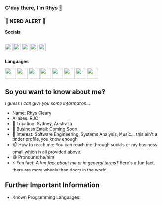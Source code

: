 <head>
  <link rel="stylesheet" href="https://cdn.jsdelivr.net/gh/devicons/devicon@v2.10.1/devicon.min.css">
</head>

### G'day there, I'm Rhys 👋

### :rotating_light: NERD ALERT :rotating_light:

**Socials**
<br /> <br />

<a href="youtube.com" target="_blank">
  <img align="left" width="24px" src="https://cdn.jsdelivr.net/gh/devicons/devicon/icons/twitter/twitter-original.svg" />
</a>

<a href="youtube.com" target="_blank">
  <img align="left" width="24px" src="https://cdn.jsdelivr.net/gh/devicons/devicon/icons/twitter/twitter-original.svg" />
</a>

<a href="youtube.com" target="_blank">
  <img align="left" width="24px" src="https://cdn.jsdelivr.net/gh/devicons/devicon/icons/twitter/twitter-original.svg" />
</a>

<a href="youtube.com" target="_blank">
  <img align="left" width="24px" src="https://cdn.jsdelivr.net/gh/devicons/devicon/icons/twitter/twitter-original.svg" />
</a>

<a href="youtube.com" target="_blank">
  <img align="left" width="24px" src="https://cdn.jsdelivr.net/gh/devicons/devicon/icons/twitter/twitter-original.svg" />
</a>


<br />
<br />

**Languages** 

<img align="left" width="35px" src="https://cdn.jsdelivr.net/gh/devicons/devicon/icons/python/python-original.svg" />

<img align="left" width="35px" src="https://cdn.jsdelivr.net/gh/devicons/devicon/icons/java/java-original.svg" />

<img align="left" width="35px" src="https://cdn.jsdelivr.net/gh/devicons/devicon/icons/html5/html5-original-wordmark.svg" />

<img align="left" width="35px" src="https://cdn.jsdelivr.net/gh/devicons/devicon/icons/javascript/javascript-original.svg" />

<img align="left" width="35px" src="https://cdn.jsdelivr.net/gh/devicons/devicon/icons/css3/css3-original.svg" />

<img align="left" width="35px" src="https://cdn.jsdelivr.net/gh/devicons/devicon/icons/mysql/mysql-original.svg" />

<img align="left" width="35px" src="https://cdn.jsdelivr.net/gh/devicons/devicon/icons/arduino/arduino-original.svg" />

<img align="left" width="35px" src="https://cdn.jsdelivr.net/gh/devicons/devicon/icons/dotnetcore/dotnetcore-original.svg" />

<br />
<br />
<!--
**rhyscleary/rhyscleary** is a ✨ _special_ ✨ repository because its `README.md` (this file) appears on your GitHub profile.

Here are some ideas to get you started:

- 🔭 I’m currently working on ...
<!-- - 🌱 I’m currently learning ...
- 👯 I’m looking to collaborate on ...
- 🤔 I’m looking for help with ...
- 💬 Ask me about ... -->

## So you want to know about me?
*I guess I can give you some information...*
- Name: Rhys Cleary
- Aliases: RJC
- 📌 Location: Sydney, Australia
- 📧 Business Email: Coming Soon
- 📙 Interest: Software Engineering, Systems Analysis, Music... this ain't a tinder profile, you know enough
- 📫 How to reach me: You can reach me through socials or my business email which is all provided above. 
- 😄 Pronouns: he/him
- ⚡ Fun fact: *A fun fact about me or in general terms?* Here's a fun fact, there are more wheels than doors in the world. 

## Further Important Information 
- Known Programming Languages: 
